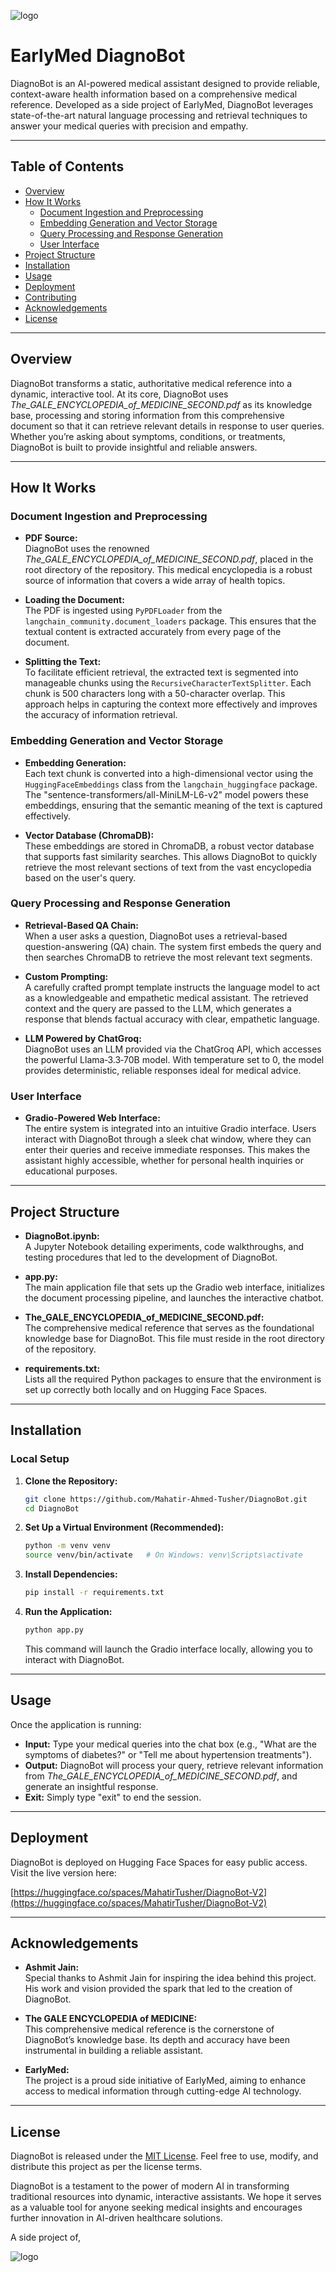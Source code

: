 ![logo](https://github.com/user-attachments/assets/1dc527d3-6f76-4efa-bfbe-126816baba69)


# EarlyMed DiagnoBot
DiagnoBot is an AI-powered medical assistant designed to provide reliable, context-aware health information based on a comprehensive medical reference. Developed as a side project of EarlyMed, DiagnoBot leverages state-of-the-art natural language processing and retrieval techniques to answer your medical queries with precision and empathy.

---

## Table of Contents

- [Overview](#overview)
- [How It Works](#how-it-works)
  - [Document Ingestion and Preprocessing](#document-ingestion-and-preprocessing)
  - [Embedding Generation and Vector Storage](#embedding-generation-and-vector-storage)
  - [Query Processing and Response Generation](#query-processing-and-response-generation)
  - [User Interface](#user-interface)
- [Project Structure](#project-structure)
- [Installation](#installation)
- [Usage](#usage)
- [Deployment](#deployment)
- [Contributing](#contributing)
- [Acknowledgements](#acknowledgements)
- [License](#license)

---

## Overview

DiagnoBot transforms a static, authoritative medical reference into a dynamic, interactive tool. At its core, DiagnoBot uses *The\_GALE\_ENCYCLOPEDIA\_of\_MEDICINE\_SECOND.pdf* as its knowledge base, processing and storing information from this comprehensive document so that it can retrieve relevant details in response to user queries. Whether you’re asking about symptoms, conditions, or treatments, DiagnoBot is built to provide insightful and reliable answers.

---

## How It Works

### Document Ingestion and Preprocessing

- **PDF Source:**\
  DiagnoBot uses the renowned *The\_GALE\_ENCYCLOPEDIA\_of\_MEDICINE\_SECOND.pdf*, placed in the root directory of the repository. This medical encyclopedia is a robust source of information that covers a wide array of health topics.

- **Loading the Document:**\
  The PDF is ingested using `PyPDFLoader` from the `langchain_community.document_loaders` package. This ensures that the textual content is extracted accurately from every page of the document.

- **Splitting the Text:**\
  To facilitate efficient retrieval, the extracted text is segmented into manageable chunks using the `RecursiveCharacterTextSplitter`. Each chunk is 500 characters long with a 50-character overlap. This approach helps in capturing the context more effectively and improves the accuracy of information retrieval.

### Embedding Generation and Vector Storage

- **Embedding Generation:**\
  Each text chunk is converted into a high-dimensional vector using the `HuggingFaceEmbeddings` class from the `langchain_huggingface` package. The "sentence-transformers/all-MiniLM-L6-v2" model powers these embeddings, ensuring that the semantic meaning of the text is captured effectively.

- **Vector Database (ChromaDB):**\
  These embeddings are stored in ChromaDB, a robust vector database that supports fast similarity searches. This allows DiagnoBot to quickly retrieve the most relevant sections of text from the vast encyclopedia based on the user's query.

### Query Processing and Response Generation

- **Retrieval-Based QA Chain:**\
  When a user asks a question, DiagnoBot uses a retrieval-based question-answering (QA) chain. The system first embeds the query and then searches ChromaDB to retrieve the most relevant text segments.

- **Custom Prompting:**\
  A carefully crafted prompt template instructs the language model to act as a knowledgeable and empathetic medical assistant. The retrieved context and the query are passed to the LLM, which generates a response that blends factual accuracy with clear, empathetic language.

- **LLM Powered by ChatGroq:**\
  DiagnoBot uses an LLM provided via the ChatGroq API, which accesses the powerful Llama‑3.3‑70B model. With temperature set to 0, the model provides deterministic, reliable responses ideal for medical advice.

### User Interface

- **Gradio-Powered Web Interface:**\
  The entire system is integrated into an intuitive Gradio interface. Users interact with DiagnoBot through a sleek chat window, where they can enter their queries and receive immediate responses. This makes the assistant highly accessible, whether for personal health inquiries or educational purposes.

---

## Project Structure

- **DiagnoBot.ipynb:**\
  A Jupyter Notebook detailing experiments, code walkthroughs, and testing procedures that led to the development of DiagnoBot.

- **app.py:**\
  The main application file that sets up the Gradio web interface, initializes the document processing pipeline, and launches the interactive chatbot.

- **The\_GALE\_ENCYCLOPEDIA\_of\_MEDICINE\_SECOND.pdf:**\
  The comprehensive medical reference that serves as the foundational knowledge base for DiagnoBot. This file must reside in the root directory of the repository.

- **requirements.txt:**\
  Lists all the required Python packages to ensure that the environment is set up correctly both locally and on Hugging Face Spaces.

---

## Installation

### Local Setup

1. **Clone the Repository:**

   ```bash
   git clone https://github.com/Mahatir-Ahmed-Tusher/DiagnoBot.git
   cd DiagnoBot
   ```

2. **Set Up a Virtual Environment (Recommended):**

   ```bash
   python -m venv venv
   source venv/bin/activate   # On Windows: venv\Scripts\activate
   ```

3. **Install Dependencies:**

   ```bash
   pip install -r requirements.txt
   ```

4. **Run the Application:**

   ```bash
   python app.py
   ```

   This command will launch the Gradio interface locally, allowing you to interact with DiagnoBot.

---

## Usage

Once the application is running:

- **Input:** Type your medical queries into the chat box (e.g., "What are the symptoms of diabetes?" or "Tell me about hypertension treatments").
- **Output:** DiagnoBot will process your query, retrieve relevant information from *The\_GALE\_ENCYCLOPEDIA\_of\_MEDICINE\_SECOND.pdf*, and generate an insightful response.
- **Exit:** Simply type "exit" to end the session.

---

## Deployment

DiagnoBot is deployed on Hugging Face Spaces for easy public access. Visit the live version here:

[https://huggingface.co/spaces/MahatirTusher/DiagnoBot-V2](https://huggingface.co/spaces/MahatirTusher/DiagnoBot-V2)

---

## Acknowledgements

- **Ashmit Jain:**\
  Special thanks to Ashmit Jain for inspiring the idea behind this project. His work and vision provided the spark that led to the creation of DiagnoBot.

- **The GALE ENCYCLOPEDIA of MEDICINE:**\
  This comprehensive medical reference is the cornerstone of DiagnoBot’s knowledge base. Its depth and accuracy have been instrumental in building a reliable assistant.

- **EarlyMed:**\
  The project is a proud side initiative of EarlyMed, aiming to enhance access to medical information through cutting-edge AI technology.

---

## License

DiagnoBot is released under the [MIT License](LICENSE). Feel free to use, modify, and distribute this project as per the license terms.





DiagnoBot is a testament to the power of modern AI in transforming traditional resources into dynamic, interactive assistants. We hope it serves as a valuable tool for anyone seeking medical insights and encourages further innovation in AI-driven healthcare solutions.

A side project of,

![logo](https://github.com/user-attachments/assets/e3715b9d-508b-4715-9838-4254f12402a2)

